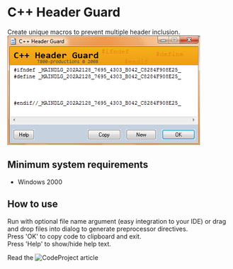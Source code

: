 # C++ Header Guard
Create unique macros to prevent multiple header inclusion.<br/>
![alt text](https://github.com/T800G/CppHeaderGuard/blob/master/cppguard.png "Preprocessor definition generator")
## Minimum system requirements
  * Windows 2000

## How to use
Run with optional file name argument (easy integration to your IDE) or drag and drop files into dialog to generate preprocessor directives.<br/>
Press 'OK' to copy code to clipboard and exit.<br/>
Press 'Help' to show/hide help text.

Read the ![CodeProject article](https://www.codeproject.com/Articles/34215/C-Header-Guard "CodeProject article")
